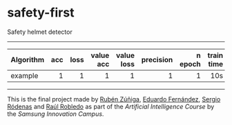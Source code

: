 # safety-first
Safety helmet detector

---

| Algorithm |  acc  | loss | value acc | value loss | precision | n epoch | train time | url |
|-----------|------:|-----:|----------:|-----------:|----------:|--------:|-----------:|-----|
|   example |     1 |    1 |         1 |          1 |        1  |       1 |        10s |  goo.gle   |
 
 
---
This is the final project made by [Rubén Zúñiga](https://github.com/yezarou), [Eduardo Fernández](https://github.com/EduFdezSoy), [Sergio Ródenas](https://github.com/sergiorodenas) and [Raúl Robledo](https://github.com/Nara14) as part of the *Artificial Intelligence Course* by the *Samsung Innovation Campus*.  
